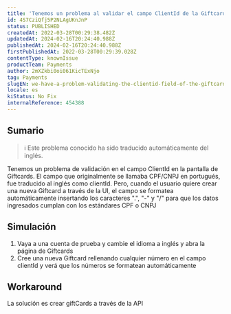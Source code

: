 ```yaml
---
title: 'Tenemos un problema al validar el campo ClientId de la Giftcard en admin'
id: 4S7CziQfj5P2NLAgUKnJnP
status: PUBLISHED
createdAt: 2022-03-28T00:29:38.482Z
updatedAt: 2024-02-16T20:24:40.988Z
publishedAt: 2024-02-16T20:24:40.988Z
firstPublishedAt: 2022-03-28T00:29:39.028Z
contentType: knownIssue
productTeam: Payments
author: 2mXZkbi0oi061KicTExNjo
tag: Payments
slugEN: we-have-a-problem-validating-the-clientid-field-of-the-giftcard-on-admin
locale: es
kiStatus: No Fix
internalReference: 454388
---
```


## Sumario

>ℹ️ Este problema conocido ha sido traducido automáticamente del inglés.


Tenemos un problema de validación en el campo ClientId en la pantalla de Giftcards. El campo que originalmente se llamaba CPF/CNPJ en portugués, fue traducido al inglés como clientId. Pero, cuando el usuario quiere crear una nueva Giftcard a través de la UI, el campo se formatea automáticamente insertando los caracteres ".", "-" y "/" para que los datos ingresados cumplan con los estándares CPF o CNPJ



## Simulación



1. Vaya a una cuenta de prueba y cambie el idioma a inglés y abra la página de Giftcards
2. Cree una nueva Giftcard rellenando cualquier número en el campo clientId y verá que los números se formatean automáticamente



## Workaround


La solución es crear giftCards a través de la API

